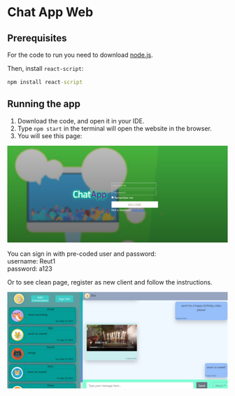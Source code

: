 # Chat App Web

## Prerequisites
For the code to run you need to download [node.js](https://nodejs.org/en/download/).
<br>

Then, install `react-script`:
```cmd
npm install react-script
```

## Running the app
1. Download the code, and open it in your IDE.
2. Type `npm start` in the terminal will open the website in the browser.
3. You will see this page:

<img src="/public/sign_in.png" alt="Sign in page image" title="sign in">

You can sign in with pre-coded user and password:
<br>
username: Reut1
<br>
password: a123

Or to see clean page, register as new client and follow the instructions.

<img src="/public/chat_screen.jpg" alt="Chat page image" title="Chat">
